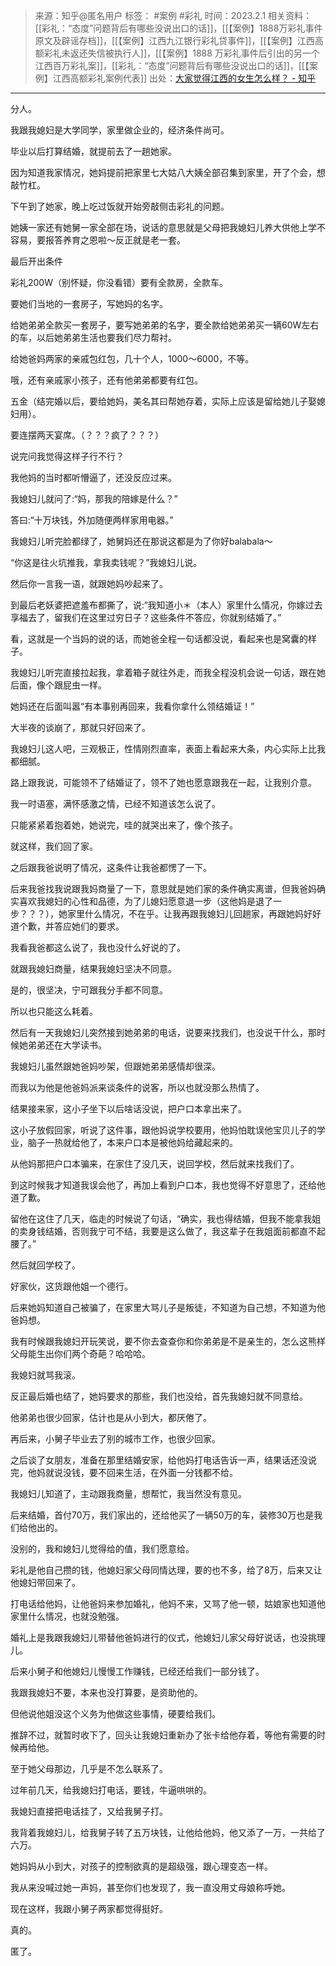 > 来源：知乎@匿名用户
> 标签： #案例 #彩礼
> 时间：2023.2.1
> 相关资料：[[彩礼：“态度”问题背后有哪些没说出口的话]]，[[【案例】1888万彩礼事件原文及辟谣存档]]，[[【案例】江西九江银行彩礼贷事件]]，[[【案例】江西高额彩礼未返还失信被执行人]]，[[【案例】1888 万彩礼事件后引出的另一个江西百万彩礼案]]，[[彩礼：“态度”问题背后有哪些没说出口的话]]，[[【案例】江西高额彩礼案例代表]]
> 出处：[大家觉得江西的女生怎么样？ - 知乎](https://www.zhihu.com/question/388588861/answer/2864432480?utm_campaign=&utm_medium=social&utm_oi=636468377439440896&utm_psn=1604129957432733696&utm_source=pro.mandu.enjoyreading&utm_id=0)
***

分人。

我跟我媳妇是大学同学，家里做企业的，经济条件尚可。

毕业以后打算结婚，就提前去了一趟她家。

因为知道我家情况，她妈提前把家里七大姑八大姨全部召集到家里，开了个会，想敲竹杠。

下午到了她家，晚上吃过饭就开始旁敲侧击彩礼的问题。

她姨一家还有她舅一家全部在场，说话的意思就是父母把我媳妇儿养大供他上学不容易，要报答养育之恩啦～反正就是老一套。

最后开出条件

彩礼200W（别怀疑，你没看错）要有全款房，全款车。

要她们当地的一套房子，写她妈的名字。

给她弟弟全款买一套房子，要写她弟弟的名字，要全款给她弟弟买一辆60W左右的车，以后她弟弟生活也要我们尽力帮衬。

给她爸妈两家的亲戚包红包，几十个人，1000～6000，不等。

哦，还有亲戚家小孩子，还有他弟弟都要有红包。

五金（结完婚以后，要给她妈，美名其曰帮她存着，实际上应该是留给她儿子娶媳妇用）。

要连摆两天宴席。（？？？疯了？？？）

说完问我觉得这样子行不行？

我他妈的当时都听懵逼了，还没反应过来。

我媳妇儿就问了:“妈，那我的陪嫁是什么？”

答曰:“十万块钱，外加随便两样家用电器。”

我媳妇儿听完脸都绿了，她舅妈还在那说这都是为了你好balabala～

“你这是往火坑推我，拿我卖钱呢？”我媳妇儿说。

然后你一言我一语，就跟她妈吵起来了。

到最后老妖婆把遮羞布都撕了，说:“我知道小＊（本人）家里什么情况，你嫁过去享福去了，留我们在这里过穷日子？这些条件不答应，你就别结婚了。”

看，这就是一个当妈的说的话，而她爸全程一句话都没说，看起来也是窝囊的样子。

我媳妇儿听完直接拉起我，拿着箱子就往外走，而我全程没机会说一句话，跟在她后面，像个跟屁虫一样。

她妈还在后面叫嚣“有本事别再回来，我看你拿什么领结婚证！”

大半夜的谈崩了，那就只好回来了。

我媳妇儿这人吧，三观极正，性情刚烈直率，表面上看起来大条，内心实际上比我都细腻。

路上跟我说，可能领不了结婚证了，领不了她也愿意跟我在一起，让我别介意。

我一时语塞，满怀感激之情，已经不知道该怎么说了。

只能紧紧着抱着她，她说完，哇的就哭出来了，像个孩子。

就这样，我们回了家。

之后跟我爸说明了情况，这条件让我爸都愣了一下。

后来我爸找我说跟我妈商量了一下，意思就是她们家的条件确实离谱，但我爸妈确实喜欢我媳妇的心性和品德，为了儿媳妇愿意退一步（这他妈是退了一步？？？），她家里什么情况，不在乎。让我再跟我媳妇儿回趟家，再跟她妈好好道个歉，并答应她们的要求。

我看我爸都这么说了，我也没什么好说的了。

就跟我媳妇商量，结果我媳妇坚决不同意。

是的，很坚决，宁可跟我分手都不同意。

所以也只能这么耗着。

然后有一天我媳妇儿突然接到她弟弟的电话，说要来找我们，也没说干什么，那时候她弟弟还在大学读书。

我媳妇儿虽然跟她爸妈吵架，但跟她弟弟感情却很深。

而我以为他是他爸妈派来谈条件的说客，所以也就没那么热情了。

结果接来家，这小子坐下以后啥话没说，把户口本拿出来了。

这小子放假回家，听说了这件事，跟他妈说学校要用，他妈怕耽误他宝贝儿子的学业，脑子一热就给他了，本来户口本是被他妈给藏起来的。

从他妈那把户口本骗来，在家住了没几天，说回学校，然后就来找我们了。

到这时候我才知道我误会他了，再加上看到户口本，我也觉得不好意思了，还给他道了歉。

留他在这住了几天，临走的时候说了句话，“确实，我也得结婚，但我不能拿我姐的卖身钱结婚，否则我宁可不结，我要是这么做了，我这辈子在我姐面前都直不起腰了。”

然后就回学校了。

好家伙，这货跟他姐一个德行。

后来她妈知道自己被骗了，在家里大骂儿子是叛徒，不知道为自己想，不知道为他爸妈想。

我有时候跟我媳妇开玩笑说，要不你去查查你和你弟弟是不是亲生的，怎么这熊样父母能生出你们两个奇葩？哈哈哈。

我媳妇就骂我滚。

反正最后婚也结了，她妈要求的那些，我们也没给，首先我媳妇就不同意给。

他弟弟也很少回家，估计也是从小到大，都厌倦了。

再后来，小舅子毕业去了别的城市工作，也很少回家。

之后谈了女朋友，准备在那里结婚安家，给他妈打电话告诉一声，结果话还没说完，他妈就说没钱，要不回来生活，在外面一分钱都不给。

我媳妇儿知道了，主动跟我商量，想帮忙，我当然没有意见。

后来结婚，首付70万，我们家出的，还给他买了一辆50万的车，装修30万也是我们给他出的。

没别的，我和媳妇儿觉得给的值，我们愿意给。

彩礼是他自己攒的钱，他媳妇家父母同情达理，要的也不多，给了8万，后来又让他媳妇带回来了。

打电话给他妈，让他爸妈来参加婚礼，他妈不来，又骂了他一顿，姑娘家也知道他家里什么情况，也就没勉强。

婚礼上是我跟我媳妇儿带替他爸妈进行的仪式，他媳妇儿家父母好说话，也没挑理儿。

后来小舅子和他媳妇儿慢慢工作赚钱，已经还给我们一部分钱了。

我跟我媳妇不要，本来也没打算要，是资助他的。

但他说他姐没这个义务为他做这些事情，硬要给我们。

推辞不过，就暂时收下了，回头让我媳妇重新办了张卡给他存着，等他有需要的时候再给他。

至于她父母那边，几乎是不怎么联系了。

过年前几天，给我媳妇打电话，要钱，牛逼哄哄的。

我媳妇直接把电话挂了，又给我舅子打。

我背着我媳妇儿，给我舅子转了五万块钱，让他给他妈，他又添了一万，一共给了六万。

她妈妈从小到大，对孩子的控制欲真的是超级强，跟心理变态一样。

我从来没喊过她一声妈，甚至你们也发现了，我一直没用丈母娘称呼她。

现在这样，我跟小舅子两家都觉得挺好。

真的。

匿了。